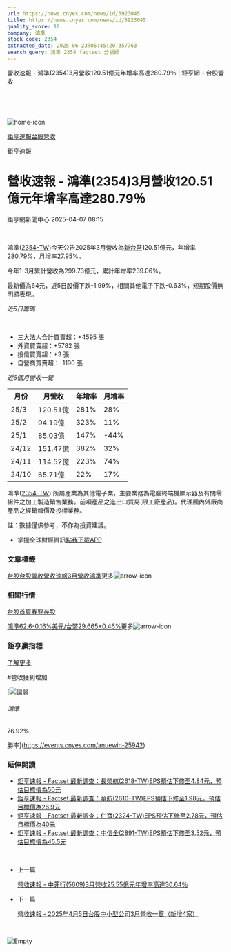 ```yaml
---
url: https://news.cnyes.com/news/id/5923045
title: https://news.cnyes.com/news/id/5923045
quality_score: 10
company: 鴻準
stock_code: 2354
extracted_date: 2025-06-23T05:45:20.357763
search_query: 鴻準 2354 factset 分析師
---
```


營收速報 - 鴻準(2354)3月營收120.51億元年增率高達280.79％ | 鉅亨網 - 台股營收

‌

‌

![home-icon](/assets/icons/breadCrumb/symbol-icon-home.svg)

[鉅亨速報](/news/cat/anue_live)[台股營收](/news/cat/tw_revenue)

鉅亨速報

# 營收速報 - 鴻準(2354)3月營收120.51億元年增率高達280.79％

鉅亨網新聞中心 2025-04-07 08:15

‌

鴻準([2354-TW](https://www.cnyes.com/twstock/2354))今天公告2025年3月營收為[新台幣](https://invest.cnyes.com/forex/detail/usdtwd)120.51億元，年增率280.79%，月增率27.95%。

今年1-3月累計營收為299.73億元，累計年增率239.06%。

最新價為64元，近5日股價下跌-1.99%，相關其他電子下跌-0.63%，短期股價無明顯表現。

*近5日籌碼*

‌

* 三大法人合計買賣超：+4595 張
* 外資買賣超：+5782 張
* 投信買賣超：+3 張
* 自營商買賣超：-1190 張

*近6個月營收一覽*

| 月份 | 月營收 | 年增率 | 月增率 |
| --- | --- | --- | --- |
| 25/3 | 120.51億 | 281% | 28% |
| 25/2 | 94.19億 | 323% | 11% |
| 25/1 | 85.03億 | 147% | -44% |
| 24/12 | 151.47億 | 382% | 32% |
| 24/11 | 114.52億 | 223% | 74% |
| 24/10 | 65.71億 | 22% | 17% |

鴻準([2354-TW](https://www.cnyes.com/twstock/2354)) 所屬產業為其他電子業，主要業務為電腦終端機顯示器及有關零組件之加工製造銷售業務。前項產品之進出口貿易(限工廠產品)。代理國內外廠商產品之經銷報價及投標業務。

註：數據僅供參考，不作為投資建議。

* 掌握全球財經資訊[點我下載APP](http://www.cnyes.com/app/?utm_source=mweb&utm_medium=HamMenuBanner&utm_campaign=fixed&utm_content=entr)

### 文章標籤

[台股](https://news.cnyes.com/tag/台股 "台股")[台股營收](https://news.cnyes.com/tag/台股營收 "台股營收")[營收速報](https://news.cnyes.com/tag/營收速報 "營收速報")[3月營收](https://news.cnyes.com/tag/3月營收 "3月營收")[鴻準](https://news.cnyes.com/tag/鴻準 "鴻準")更多![arrow-icon](/assets/icons/arrows/arrow-down.svg)

### 相關行情

[台股首頁](https://www.cnyes.com/twstock)[我要存股](https://supr.link/8OHaU)

[鴻準62.6-0.16%](https://www.cnyes.com/twstock/2354)[美元/台幣29.665+0.46%](https://invest.cnyes.com/forex/detail/USDTWD)更多![arrow-icon](/assets/icons/arrows/arrow-down.svg)

### 鉅亨贏指標

[了解更多](https://events.cnyes.com/anuewin-25942)

#營收獲利增加

[![偏弱](/assets/icons/win-indicator/short.svg)

###### 鴻準

76.92%

勝率](https://events.cnyes.com/anuewin-25942)

### 延伸閱讀

* [鉅亨速報 - Factset 最新調查：長榮航(2618-TW)EPS預估下修至4.84元，預估目標價為50元](/news/id/5923039)
* [鉅亨速報 - Factset 最新調查：華航(2610-TW)EPS預估下修至1.98元，預估目標價為26.9元](/news/id/5923038)
* [鉅亨速報 - Factset 最新調查：仁寶(2324-TW)EPS預估下修至2.78元，預估目標價為40元](/news/id/5923037)
* [鉅亨速報 - Factset 最新調查：中信金(2891-TW)EPS預估下修至3.52元，預估目標價為45.5元](/news/id/5923036)

‌

* 上一篇

  [營收速報 - 中菲行(5609)3月營收25.55億元年增率高達30.64％](/news/id/5923511)
* 下一篇

  [營收速報 - 2025年4月5日台股中小型公司3月營收一覽（新增4家）](/news/id/5922756)

‌

![Empty](/assets/icons/skeleton/empty-image.svg)

‌